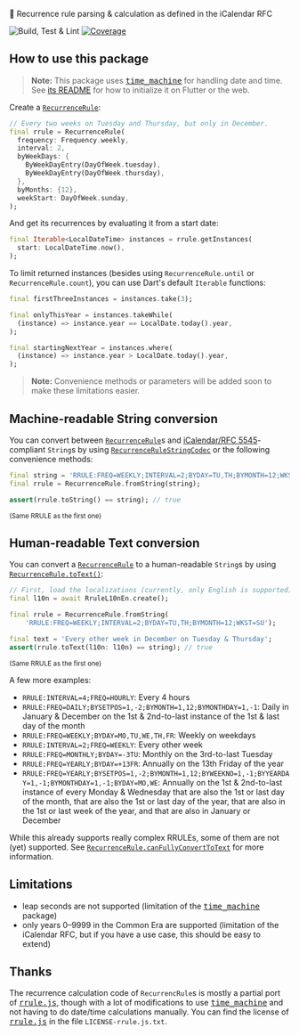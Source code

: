 🔁 Recurrence rule parsing & calculation as defined in the iCalendar RFC

![Build, Test & Lint](https://github.com/JonasWanke/rrule/workflows/Build,%20Test%20&%20Lint/badge.svg)
[![Coverage](https://codecov.io/gh/JonasWanke/rrule/branch/main/graph/badge.svg)](https://codecov.io/gh/JonasWanke/rrule)

## How to use this package

> **Note:** This package uses [<kbd>time_machine</kbd>] for handling date and time. See [its README](https://pub.dev/packages/time_machine#flutter-specific-notes) for how to initialize it on Flutter or the web.

Create a [`RecurrenceRule`]:

```dart
// Every two weeks on Tuesday and Thursday, but only in December.
final rrule = RecurrenceRule(
  frequency: Frequency.weekly,
  interval: 2,
  byWeekDays: {
    ByWeekDayEntry(DayOfWeek.tuesday),
    ByWeekDayEntry(DayOfWeek.thursday),
  },
  byMonths: {12},
  weekStart: DayOfWeek.sunday,
);
```

And get its recurrences by evaluating it from a start date:

```dart
final Iterable<LocalDateTime> instances = rrule.getInstances(
  start: LocalDateTime.now(),
);
```

To limit returned instances (besides using `RecurrenceRule.until` or `RecurrenceRule.count`), you can use Dart's default `Iterable` functions:

```dart
final firstThreeInstances = instances.take(3);

final onlyThisYear = instances.takeWhile(
  (instance) => instance.year == LocalDate.today().year,
);

final startingNextYear = instances.where(
  (instance) => instance.year > LocalDate.today().year,
);
```

> **Note:** Convenience methods or parameters will be added soon to make these limitations easier.

## Machine-readable String conversion

You can convert between [`RecurrenceRule`]s and [iCalendar/RFC 5545][RFC 5545]-compliant `String`s by using [`RecurrenceRuleStringCodec`] or the following convenience methods:

```dart
final string = 'RRULE:FREQ=WEEKLY;INTERVAL=2;BYDAY=TU,TH;BYMONTH=12;WKST=SU';
final rrule = RecurrenceRule.fromString(string);

assert(rrule.toString() == string); // true
```

<sup>(Same RRULE as the first one)</sup>

## Human-readable Text conversion

You can convert a [`RecurrenceRule`] to a human-readable `String`s by using [`RecurrenceRule.toText()`]:

```dart
// First, load the localizations (currently, only English is supported):
final l10n = await RruleL10nEn.create();

final rrule = RecurrenceRule.fromString(
    'RRULE:FREQ=WEEKLY;INTERVAL=2;BYDAY=TU,TH;BYMONTH=12;WKST=SU');

final text = 'Every other week in December on Tuesday & Thursday';
assert(rrule.toText(l10n: l10n) == string); // true
```

<sup>(Same RRULE as the first one)</sup>

A few more examples:

* `RRULE:INTERVAL=4;FREQ=HOURLY`: Every 4 hours
* `RRULE:FREQ=DAILY;BYSETPOS=1,-2;BYMONTH=1,12;BYMONTHDAY=1,-1`: Daily in January & December on the 1st & 2nd-to-last instance of the 1st & last day of the month
* `RRULE:FREQ=WEEKLY;BYDAY=MO,TU,WE,TH,FR`: Weekly on weekdays
* `RRULE:INTERVAL=2;FREQ=WEEKLY`: Every other week
* `RRULE:FREQ=MONTHLY;BYDAY=-3TU`: Monthly on the 3rd-to-last Tuesday
* `RRULE:FREQ=YEARLY;BYDAY=+13FR`: Annually on the 13th Friday of the year
* `RRULE:FREQ=YEARLY;BYSETPOS=1,-2;BYMONTH=1,12;BYWEEKNO=1,-1;BYYEARDAY=1,-1;BYMONTHDAY=1,-1;BYDAY=MO,WE`: Annually on the 1st & 2nd-to-last instance of every Monday & Wednesday that are also the 1st or last day of the month, that are also the 1st or last day of the year, that are also in the 1st or last week of the year, and that are also in January or December

While this already supports really complex RRULEs, some of them are not (yet) supported. See [`RecurrenceRule.canFullyConvertToText`] for more information.

## Limitations

* leap seconds are not supported (limitation of the [<kbd>time_machine</kbd>] package)
* only years 0–9999 in the Common Era are supported (limitation of the iCalendar RFC, but if you have a use case, this should be easy to extend)

## Thanks

The recurrence calculation code of `RecurrencRule`s is mostly a partial port of [<kbd>rrule.js</kbd>], though with a lot of modifications to use [<kbd>time_machine</kbd>] and not having to do date/time calculations manually. You can find the license of [<kbd>rrule.js</kbd>] in the file `LICENSE-rrule.js.txt`.

[<kbd>time_machine</kbd>]: https://pub.dev/packages/time_machine
[<kbd>rrule.js</kbd>]: https://github.com/jakubroztocil/rrule
[RFC 5545]: https://tools.ietf.org/html/rfc5545
[`RecurrenceRule`]: https://pub.dev/documentation/rrule/latest/rrule/RecurrenceRule-class.html
[`RecurrenceRule.canFullyConvertToText`]: https://pub.dev/documentation/rrule/latest/rrule/RecurrenceRule/canFullyConvertToText.html
[`RecurrenceRule.toText()`]: https://pub.dev/documentation/rrule/latest/rrule/RecurrenceRule/toText.html
[`RecurrenceRuleStringCodec`]: https://pub.dev/documentation/rrule/latest/rrule/RecurrenceRuleStringCodec-class.html

